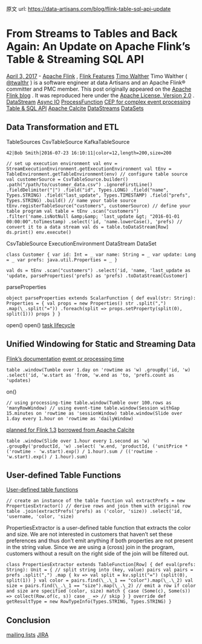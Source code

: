 原文 url:	https://data-artisans.com/blog/flink-table-sql-api-update

# From Streams to Tables and Back Again: An Update on Apache Flink’s Table & Streaming SQL API

[April 3, 2017](https://data-artisans.com/blog/2017/04/03) - [Apache Flink](https://data-artisans.com/blog/category/apache-flink) , [Flink Features](https://data-artisans.com/blog/category/flink-features)
[Timo Walther](https://data-artisans.com/blog/author/twalthr)
Timo Walther ( [@twalthr](https://twitter.com/twalthr?lang=en) ) is a software engineer at data Artisans and an Apache Flink® committer and PMC member.
This post originally appeared on the [Apache Flink blog](http://flink.apache.org/news/2017/03/29/table-sql-api-update.html) . It was reproduced here under the [Apache License, Version 2.0](https://www.apache.org/licenses/LICENSE-2.0.html) .
[DataStream](https://ci.apache.org/projects/flink/flink-docs-release-1.2/dev/datastream_api.html)
[Async IO](https://ci.apache.org/projects/flink/flink-docs-release-1.2/dev/stream/asyncio.html)
[ProcessFunction](https://ci.apache.org/projects/flink/flink-docs-release-1.2/dev/stream/process_function.html)
[CEP for complex event processing](https://ci.apache.org/projects/flink/flink-docs-release-1.2/dev/libs/cep.html)
[Table & SQL API](https://ci.apache.org/projects/flink/flink-docs-release-1.2/dev/table_api.html)
[Apache Calcite](http://calcite.apache.org/)
[DataStreams](https://ci.apache.org/projects/flink/flink-docs-release-1.2/dev/datastream_api.html)
[DataSets](https://ci.apache.org/projects/flink/flink-docs-release-1.2/dev/batch/index.html)

## Data Transformation and ETL

TableSources
CsvTableSource
KafkaTableSource
```
42|Bob Smith|2016-07-23 16:10:11|color=12,length=200,size=200
```

```
// set up execution environment val env = StreamExecutionEnvironment.getExecutionEnvironment val tEnv = TableEnvironment.getTableEnvironment(env) // configure table source val customerSource = CsvTableSource.builder() .path("/path/to/customer_data.csv") .ignoreFirstLine() .fieldDelimiter("|") .field("id", Types.LONG) .field("name", Types.STRING) .field("last_update", Types.TIMESTAMP) .field("prefs", Types.STRING) .build() // name your table source tEnv.registerTableSource("customers", customerSource) // define your table program val table = tEnv .scan("customers") .filter('name.isNotNull &amp;&amp; 'last_update &gt; "2016-01-01 00:00:00".toTimestamp) .select('id, 'name.lowerCase(), 'prefs) // convert it to a data stream val ds = table.toDataStream[Row] ds.print() env.execute()
```

CsvTableSource
ExecutionEnvironment
DataStream
DataSet
```
class Customer { var id: Int = _ var name: String = _ var update: Long = _ var prefs: java.util.Properties = _ }
```

```
val ds = tEnv .scan("customers") .select('id, 'name, 'last_update as 'update, parseProperties('prefs) as 'prefs) .toDataStream[Customer]
```

parseProperties
```
object parseProperties extends ScalarFunction { def eval(str: String): Properties = { val props = new Properties() str .split(",") .map(\_.split("=")) .foreach(split => props.setProperty(split(0), split(1))) props } }
```

open()
open()
[task lifecycle](https://ci.apache.org/projects/flink/flink-docs-release-1.3/internals/task_lifecycle.html)

## Unified Windowing for Static and Streaming Data

[Flink’s documentation](https://ci.apache.org/projects/flink/flink-docs-release-1.2/dev/windows.html)
[event or processing time](https://ci.apache.org/projects/flink/flink-docs-release-1.2/dev/event_time.html)
```
table .window(Tumble over 1.day on 'rowtime as 'w) .groupBy('id, 'w) .select('id, 'w.start as 'from, 'w.end as 'to, 'prefs.count as 'updates)
```

on()
```
// using processing-time table.window(Tumble over 100.rows as 'manyRowWindow) // using event-time table.window(Session withGap 15.minutes on 'rowtime as 'sessionWindow) table.window(Slide over 1.day every 1.hour on 'rowtime as 'dailyWindow)
```

[planned for Flink 1.3](https://cwiki.apache.org/confluence/display/FLINK/FLIP-11%3A+Table+API+Stream+Aggregations)
[borrowed from Apache Calcite](https://calcite.apache.org/docs/stream.html#hopping-windows)
```
table .window(Slide over 1.hour every 1.second as 'w) .groupBy('productId, 'w) .select( 'w.end, 'productId, ('unitPrice * ('rowtime - 'w.start).exp() / 1.hour).sum / (('rowtime - 'w.start).exp() / 1.hour).sum)
```


## User-defined Table Functions

[User-defined table functions](https://ci.apache.org/projects/flink/flink-docs-release-1.2/dev/table_api.html#user-defined-table-functions)
```
// create an instance of the table function val extractPrefs = new PropertiesExtractor() // derive rows and join them with original row table .join(extractPrefs('prefs) as ('color, 'size)) .select('id, 'username, 'color, 'size)
```

PropertiesExtractor
is a user-defined table function that extracts the color and size. We are not interested in customers that haven’t set these preferences and thus don’t emit anything if both properties are not present in the string value. Since we are using a (cross) join in the program, customers without a result on the right side of the join will be filtered out. 

```
class PropertiesExtractor extends TableFunction[Row] { def eval(prefs: String): Unit = { // split string into (key, value) pairs val pairs = prefs .split(",") .map { kv => val split = kv.split("=") (split(0), split(1)) } val color = pairs.find(\_.\_1 == "color").map(\_.\_2) val size = pairs.find(\_.\_1 == "size").map(\_.\_2) // emit a row if color and size are specified (color, size) match { case (Some(c), Some(s)) => collect(Row.of(c, s)) case _ => // skip } } override def getResultType = new RowTypeInfo(Types.STRING, Types.STRING) }
```


## Conclusion

[mailing lists](http://flink.apache.org/community.html#mailing-lists)
[JIRA](https://issues.apache.org/jira/browse/FLINK/?selectedTab=com.atlassian.jira.jira-projects-plugin:summary-panel)